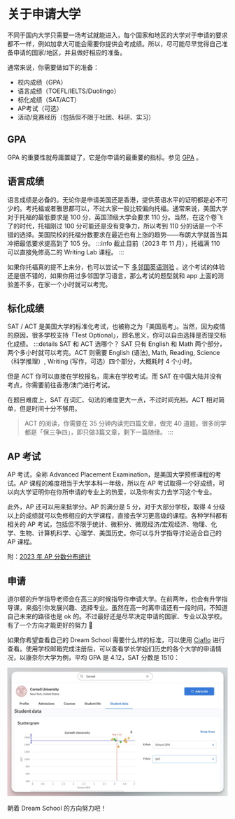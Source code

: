 # 关于申请大学
不同于国内大学只需要一场考试就能进入，每个国家和地区的大学对于申请的要求都不一样，例如加拿大可能会需要你提供会考成绩。所以，尽可能尽早觉得自己准备申请的国家/地区，并且做好相应的准备。

通常来说，你需要做如下的准备：
- 校内成绩（GPA）
- 语言成绩（TOEFL/IELTS/Duolingo）
- 标化成绩（SAT/ACT）
- AP考试（可选）
- 活动/竞赛经历（包括但不限于社团、科研、实习）

## GPA
GPA 的重要性就毋庸置疑了，它是你申请的最重要的指标。参见 [GPA](./introduction#gpa) 。

## 语言成绩
语言成绩是必备的。无论你是申请美国还是香港，提供英语水平的证明都是必不可少的。考托福或者雅思都可以，不过大家一般比较偏向托福。通常来说，美国大学对于托福的最低要求是 100 分，英国顶级大学会要求 110 分。当然，在这个卷飞了的时代，托福刚过 100 分可能还是没有竞争力，所以考到 110 分的话是一个不错的选择。美国院校的托福分数要求在最近也有上涨的趋势——布朗大学就首当其冲把最低要求提高到了 105 分。
:::info
截止目前（2023 年 11 月），托福满 110 可以直接免修高二的 Writing Lab 课程。
:::

如果你托福真的提不上来分，也可以尝试一下 [多邻国英语测验](https://englishtest.duolingo.com/) 。这个考试的体验还是很不错的，如果你用过多邻国学习语言，那么考试的题型就和 app 上面的测验差不多，在家一个小时就可以考完。

## 标化成绩
SAT / ACT 是美国大学的标准化考试，也被称之为「美国高考」。当然，因为疫情的原因，很多学校支持「Test Optional」，顾名思义，你可以自由选择是否提交标化成绩。
:::details SAT 和 ACT 选哪个？
SAT 只有 English 和 Math 两个部分，两个多小时就可以考完。ACT 则需要 English (语法), Math, Reading, Science（科学推理）, Writing (写作，可选）四个部分，大概耗时 4 个小时。

但是 ACT 你可以直接在学校报名，周末在学校考试。而 SAT 在中国大陆并没有考点，你需要前往香港/澳门进行考试。

在题目难度上，SAT 在词汇、句法的难度更大一点，不过时间充裕。ACT 相对简单，但是时间十分不够用。
> ACT 的阅读，你需要在 35 分钟内读完四篇文章，做完 40 道题。很多同学都是「保三争四」，即只做3篇文章，剩下一篇随缘。
:::

## AP 考试
AP 考试，全称 Advanced Placement Examination，是美国大学预修课程的考试。AP 课程的难度相当于大学本科一年级，所以在 AP 考试取得一个好成绩，可以向大学证明你在你所申请的专业上的热爱，以及你有实力去学习这个专业。

此外，AP 还可以用来抵学分。AP 的满分是 5 分，对于大部分学校，取得 4 分级以上的成绩就可以免修相应的大学课程，直接去学习更高级的课程。各种学科都有相关的 AP 考试，包括但不限于统计、微积分、微观经济/宏观经济、物理、化学、生物、计算机科学、心理学、美国历史。你可以与升学指导讨论适合自己的 AP 课程。

附：[2023 年 AP 分数分布统计](https://apstudents.collegeboard.org/about-ap-scores/score-distributions)

## 申请
道尔顿的升学指导老师会在高三的时候指导你申请大学。在前两年，也会有升学指导课，来指引你发展兴趣、选择专业。虽然在高一时离申请还有一段时间，不知道自己未来的路径也是 ok 的。不过最好还是尽早决定申请的国家、专业以及学校。有了一个方向才能更好的努力 :tada:

如果你希望查看自己的 Dream School 需要什么样的标准，可以使用 [Ciaflo](https://pkuschool.cialfo.co/) 进行查看。使用学校邮箱完成注册后，可以查看学长学姐们历史的各个大学的申请情况，以康奈尔大学为例，平均 GPA 是 4.12，SAT 分数是 1510：

![Ciaflo](./assets/ciaflo-cornell.jpg)

朝着 Dream School 的方向努力吧！

